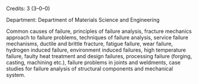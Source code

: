 Credits: 3 (3–0–0)

Department: Department of Materials Science and Engineering

Common causes of failure, principles of failure analysis, fracture mechanics approach to failure problems, techniques of failure analysis, service failure mechanisms, ductile and brittle fracture, fatigue failure, wear failure, hydrogen induced failure, environment induced failures, high temperature failure, faulty heat treatment and design failures, processing failure (forging, casting, machining etc.), failure problems in joints and weldments, case studies for failure analysis of structural components and mechanical system.
